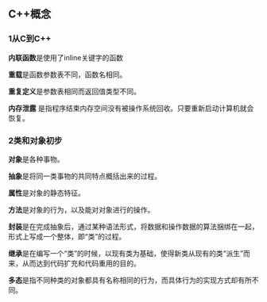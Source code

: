 ## C++概念


### 1从C到C++
**内联函数**是使用了inline关键字的函数

**重载**是函数参数表不同，函数名相同。

**重复定义**是参数表相同而返回值类型不同。

**内存泄露** 是指程序结束内存空间没有被操作系统回收。只要重新启动计算机就会恢复。

### 2类和对象初步
**对象**是各种事物。

**抽象**是将同一类事物的共同特点概括出来的过程。

**属性**是对象的静态特征。

**方法**是对象的行为，以及能对对象进行的操作。

**封装**是在完成抽象后，通过某种语法形式，将数据和操作数据的算法捆绑在一起，形式上写成一个整体，即“类”的过程。

**继承**是在编写一个“类”的时候，以现有类为基础，使得新类从现有的类“派生”而来，从而达到代码扩充和代码重用的目的。

**多态**是指不同种类的对象都具有名称相同的行为，而具体行为的实现方式却有所不同。

